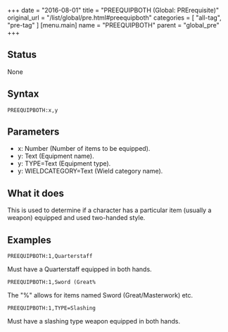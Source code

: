 +++
date = "2016-08-01"
title = "PREEQUIPBOTH (Global: PRErequisite)"
original_url = "/list/global/pre.html#preequipboth"
categories = [ "all-tag", "pre-tag" ]
[menu.main]
    name = "PREEQUIPBOTH"
    parent = "global_pre"
+++

## Status

None

## Syntax

`PREEQUIPBOTH:x,y`

## Parameters

-   x: Number (Number of items to be equipped).
-   y: Text (Equipment name).
-   y: TYPE=Text (Equipment type).
-   y: WIELDCATEGORY=Text (Wield category name).



What it does
------------

This is used to determine if a character has a particular item (usually
a weapon) equipped and used two-handed style.

Examples
--------

`PREEQUIPBOTH:1,Quarterstaff`

Must have a Quarterstaff equipped in both hands.

`PREEQUIPBOTH:1,Sword (Great%`

The "%" allows for items named Sword (Great/Masterwork) etc.

`PREEQUIPBOTH:1,TYPE=Slashing`

Must have a slashing type weapon equipped in both hands.

